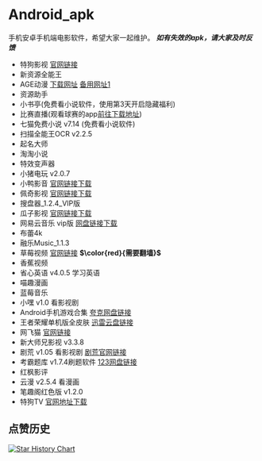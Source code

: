 # Android_apk
手机安卓手机端电影软件，希望大家一起维护。
***如有失效的apk，请大家及时反馈***

* 特狗影视 [官网链接](https://www.tegoudy.com)
* 新资源全能王
* AGE动漫 [下载网址](https://www.agemys.net)   [备用网址1](www.age.tv)
* 资源助手
* 小书亭(免费看小说软件，使用第3天开启隐藏福利)
* 比赛直播(观看球赛的app[前往下载地址](http://bszb000000.com/download))
* 七猫免费小说 v7.14 (免费看小说软件)
* 扫描全能王OCR v2.2.5
* 起名大师
* 淘淘小说
* 特效变声器
* 小猪电玩 v2.0.7
* 小鸭影音 [官网链接下载](https://duck3.top/?utm_source=wechat&utm_medium=gzh10&channel=gzh10)
* 佩奇影视 [官网链接下载](https://peiqi.tv/)
* 搜盘器_1.2.4_VIP版  
* 瓜子影视 [官网链接下载](https://gz.app/)
* 网易云音乐 vip版 [网盘链接下载](https://pan.quark.cn/s/54d176a53c20)
* 布蕾4k
* 融乐Music_1.1.3
* 草莓视频  [官网链接](https://cm.dlyllwl.cn/left_arrow.png) **$\color{red}{需要翻墙}$**
* 香蕉视频
* 省心英语 v4.0.5 学习英语
* 喵趣漫画
* 蓝莓音乐
* 小嘿 v1.0 看影视剧 
* Android手机游戏合集 [夸克网盘链接](https://pan.quark.cn/s/31ee4e361bf0)
* 王者荣耀单机版全皮肤 [迅雷云盘链接](https://pan.xunlei.com/s/VOHQfXGSg3Vwti-fW9r6mhwyA1?pwd=28yb)
* 网飞猫 [官网链接](https://dl.ncat1.app/)
* 新大师兄影视  v3.3.8
* 剧荒 v1.05 看影视剧 [剧荒官网链接](https://juhuang.cc/)
* 考霸题库  v1.7.4刷题软件 [123网盘链接](https://www.123865.com/s/TGO8Vv-FV0RA)
* 红枫影评 
* 云漫 v2.5.4 看漫画
* 笔趣阁红色版 v1.2.0
* 特狗TV  [官网地址下载](http://tegouapp.vip/)

  

## 点赞历史

[![Star History Chart](https://api.star-history.com/svg?repos=Archmage83/Android_apk&type=Date)](https://star-history.com/#Archmage83/Android_apk&Date)
<br><br>
